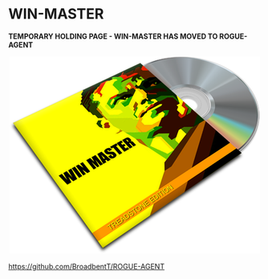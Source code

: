 # WIN-MASTER

**TEMPORARY HOLDING PAGE - WIN-MASTER HAS MOVED TO ROGUE-AGENT**

<p align="center">
  <img src="https://github.com/BroadbentT/WIN-MASTER/blob/main/cdcover.png">
</p>

https://github.com/BroadbentT/ROGUE-AGENT
